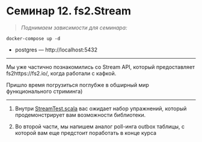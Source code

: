 # Семинар 12. fs2.Stream

> _Поднимаем зависимости для семинара:_

```shell
docker-compose up -d
```

- postgres — http://localhost:5432

---

Мы уже частично познакомились со Stream API, который предоставляет fs2https://fs2.io/, когда работали с кафкой.

Пришло время погрузиться поглубже в обширный мир функционального стриминга)

---

1. Внутри [StreamTest.scala](src/test/scala/lab12/StreamTest.scala) вас ожидает набор упражнений, который
   продемонстрирует вам возможности библиотеки.

2. Во второй части, мы напишем аналог poll-инга outbox таблицы, с которой вам еще предстоит поработать в конце курса
